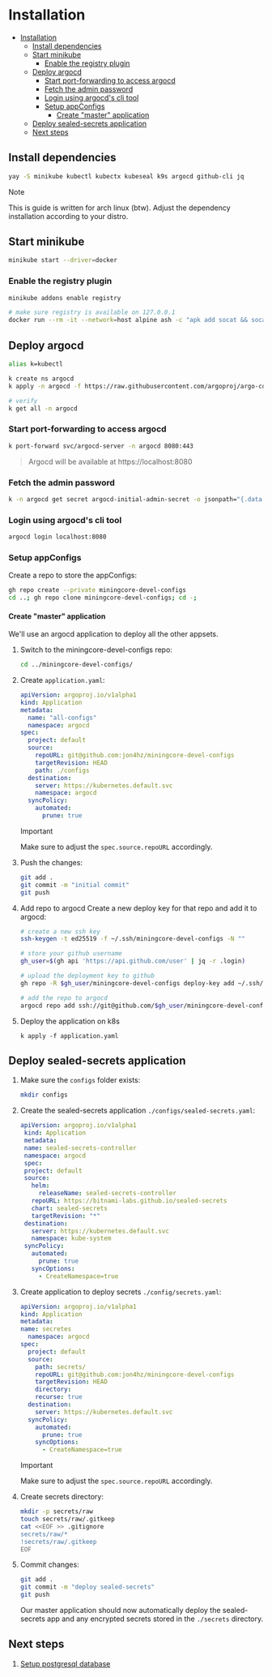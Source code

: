 # Installation

- [Installation](#installation)
  - [Install dependencies](#install-dependencies)
  - [Start minikube](#start-minikube)
    - [Enable the registry plugin](#enable-the-registry-plugin)
  - [Deploy argocd](#deploy-argocd)
    - [Start port-forwarding to access argocd](#start-port-forwarding-to-access-argocd)
    - [Fetch the admin password](#fetch-the-admin-password)
    - [Login using argocd's cli tool](#login-using-argocds-cli-tool)
    - [Setup appConfigs](#setup-appconfigs)
      - [Create "master" application](#create-master-application)
  - [Deploy sealed-secrets application](#deploy-sealed-secrets-application)
  - [Next steps](#next-steps)


## Install dependencies
```bash
yay -S minikube kubectl kubectx kubeseal k9s argocd github-cli jq
```
> [!NOTE]
> This is guide is written for arch linux (btw). Adjust the dependency installation according to your distro.

## Start minikube
```bash
minikube start --driver=docker
```

### Enable the registry plugin
```bash
minikube addons enable registry

# make sure registry is available on 127.0.0.1
docker run --rm -it --network=host alpine ash -c "apk add socat && socat TCP-LISTEN:5000,reuseaddr,fork TCP:$(minikube ip):5000"
```

## Deploy argocd
```bash
alias k=kubectl

k create ns argocd
k apply -n argocd -f https://raw.githubusercontent.com/argoproj/argo-cd/stable/manifests/install.yaml

# verify
k get all -n argocd
```

### Start port-forwarding to access argocd
```bash
k port-forward svc/argocd-server -n argocd 8080:443
```
> Argocd will be available at https://localhost:8080

### Fetch the admin password
```bash
k -n argocd get secret argocd-initial-admin-secret -o jsonpath="{.data.password}" | base64 -d; echo
```

### Login using argocd's cli tool
```bash
argocd login localhost:8080
```

### Setup appConfigs
Create a repo to store the appConfigs:
```bash
gh repo create --private miningcore-devel-configs
cd ..; gh repo clone miningcore-devel-configs; cd -;
```

#### Create "master" application
We'll use an argocd application to deploy all the other appsets.  

1. Switch to the miningcore-devel-configs repo:
    ```bash
    cd ../miningcore-devel-configs/
    ```

2. Create `application.yaml`:
    ```yaml
    apiVersion: argoproj.io/v1alpha1
    kind: Application
    metadata:
      name: "all-configs"
      namespace: argocd
    spec:
      project: default
      source:
        repoURL: git@github.com:jon4hz/miningcore-devel-configs
        targetRevision: HEAD
        path: ./configs
      destination:
        server: https://kubernetes.default.svc
        namespace: argocd
      syncPolicy:
        automated:
          prune: true
    ```
    > [!IMPORTANT]  
    > Make sure to adjust the `spec.source.repoURL` accordingly.

3. Push the changes:
    ```bash
    git add .
    git commit -m "initial commit"
    git push
    ```

4. Add repo to argocd
    Create a new deploy key for that repo and add it to argocd:
    ```bash
    # create a new ssh key
    ssh-keygen -t ed25519 -f ~/.ssh/miningcore-devel-configs -N ""

    # store your github username
    gh_user=$(gh api 'https://api.github.com/user' | jq -r .login)

    # upload the deployment key to github
    gh repo -R $gh_user/miningcore-devel-configs deploy-key add ~/.ssh/miningcore-devel-configs.pub

    # add the repo to argocd
    argocd repo add ssh://git@github.com/$gh_user/miningcore-devel-configs --ssh-private-key-path ~/.ssh/miningcore-devel-configs
    ```

5. Deploy the application on k8s
   ```
   k apply -f application.yaml
   ```

## Deploy sealed-secrets application
1. Make sure the `configs` folder exists:
   ```bash
   mkdir configs
   ```

2. Create the sealed-secrets application `./configs/sealed-secrets.yaml`:
   ```yaml
   apiVersion: argoproj.io/v1alpha1
    kind: Application
    metadata:
    name: sealed-secrets-controller
    namespace: argocd
    spec:
    project: default
    source:
      helm:
        releaseName: sealed-secrets-controller
      repoURL: https://bitnami-labs.github.io/sealed-secrets
      chart: sealed-secrets
      targetRevision: "*"
    destination:
      server: https://kubernetes.default.svc
      namespace: kube-system
    syncPolicy:
      automated:
        prune: true
      syncOptions:
        - CreateNamespace=true
   ```

3. Create application to deploy secrets `./config/secrets.yaml`:
   ```yaml
   apiVersion: argoproj.io/v1alpha1
   kind: Application
   metadata:
   name: secretes
     namespace: argocd
   spec:
     project: default
     source:
       path: secrets/
       repoURL: git@github.com:jon4hz/miningcore-devel-configs
       targetRevision: HEAD
       directory:
       recurse: true
     destination:
       server: https://kubernetes.default.svc
     syncPolicy:
       automated:
         prune: true
       syncOptions:
         - CreateNamespace=true
   ```
    > [!IMPORTANT]  
    > Make sure to adjust the `spec.source.repoURL` accordingly.

5. Create secrets directory:
   ```bash
   mkdir -p secrets/raw
   touch secrets/raw/.gitkeep
   cat <<EOF >> .gitignore
   secrets/raw/*
   !secrets/raw/.gitkeep
   EOF
   ```

6. Commit changes:
    ```bash
    git add .
    git commit -m "deploy sealed-secrets"
    git push
    ```
    Our master application should now automatically deploy the sealed-secrets app and any encrypted secrets stored in the `./secrets` directory.

## Next steps
1. [Setup postgresql database](./postgresql.md)